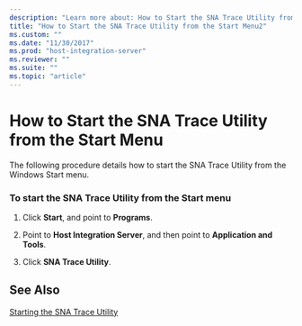```yaml
---
description: "Learn more about: How to Start the SNA Trace Utility from the Start Menu"
title: "How to Start the SNA Trace Utility from the Start Menu2"
ms.custom: ""
ms.date: "11/30/2017"
ms.prod: "host-integration-server"
ms.reviewer: ""
ms.suite: ""
ms.topic: "article"
---
```

# How to Start the SNA Trace Utility from the Start Menu
The following procedure details how to start the SNA Trace Utility from the Windows Start menu.  
  
### To start the SNA Trace Utility from the Start menu  
  
1.  Click **Start**, and point to **Programs**.  
  
2.  Point to **Host Integration Server**, and then point to **Application and Tools**.  
  
3.  Click **SNA Trace Utility**.  
  
## See Also  
 [Starting the SNA Trace Utility](../core/starting-the-sna-trace-utility1.md)
